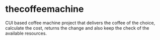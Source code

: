 # thecoffeemachine
CUI based coffee machine project that delivers the coffee of the choice, calculate the cost, returns the change and also keep the check of the available resources.
